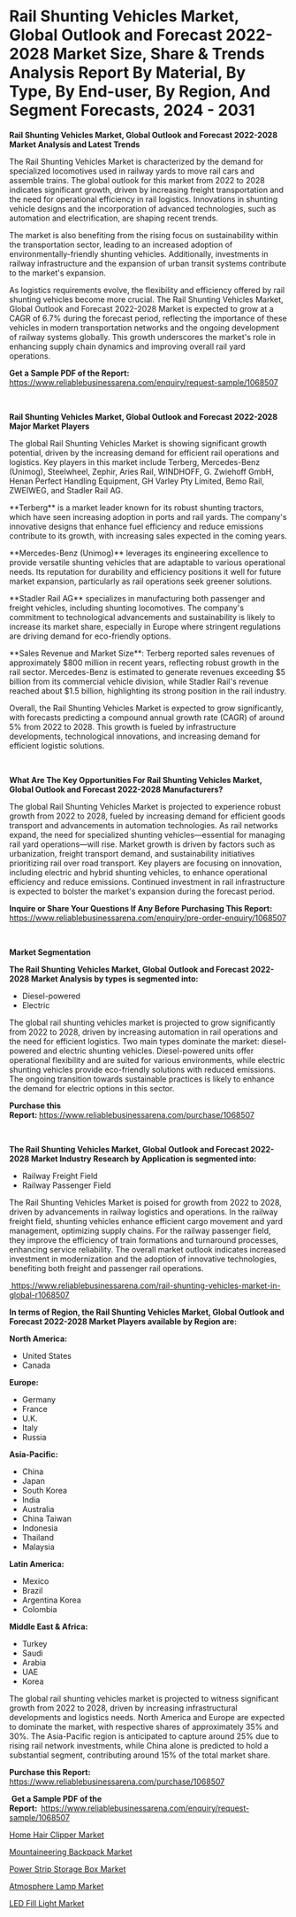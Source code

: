 <p><h1>Rail Shunting Vehicles Market, Global Outlook and Forecast 2022-2028 Market Size, Share & Trends Analysis Report By Material, By Type, By End-user, By Region, And Segment Forecasts, 2024 - 2031</h1></p><p><strong>Rail Shunting Vehicles Market, Global Outlook and Forecast 2022-2028 Market Analysis and Latest Trends</strong></p>
<p><p>The Rail Shunting Vehicles Market is characterized by the demand for specialized locomotives used in railway yards to move rail cars and assemble trains. The global outlook for this market from 2022 to 2028 indicates significant growth, driven by increasing freight transportation and the need for operational efficiency in rail logistics. Innovations in shunting vehicle designs and the incorporation of advanced technologies, such as automation and electrification, are shaping recent trends.</p><p>The market is also benefiting from the rising focus on sustainability within the transportation sector, leading to an increased adoption of environmentally-friendly shunting vehicles. Additionally, investments in railway infrastructure and the expansion of urban transit systems contribute to the market's expansion. </p><p>As logistics requirements evolve, the flexibility and efficiency offered by rail shunting vehicles become more crucial. The Rail Shunting Vehicles Market, Global Outlook and Forecast 2022-2028 Market is expected to grow at a CAGR of 6.7% during the forecast period, reflecting the importance of these vehicles in modern transportation networks and the ongoing development of railway systems globally. This growth underscores the market's role in enhancing supply chain dynamics and improving overall rail yard operations.</p></p>
<p><strong>Get a Sample PDF of the Report:&nbsp;</strong> <a href="https://www.reliablebusinessarena.com/enquiry/request-sample/1068507?utm_campaign=1999&utm_medium=2&utm_source=Github&utm_content=ia&utm_term=25122024&utm_id=rail-shunting-vehicles-market-global-outlook-and-forecast-2022-2028">https://www.reliablebusinessarena.com/enquiry/request-sample/1068507</a></p>
<p>&nbsp;</p>
<p><strong>Rail Shunting Vehicles Market, Global Outlook and Forecast 2022-2028 Major Market Players</strong></p>
<p><p>The global Rail Shunting Vehicles Market is showing significant growth potential, driven by the increasing demand for efficient rail operations and logistics. Key players in this market include Terberg, Mercedes-Benz (Unimog), Steelwheel, Zephir, Aries Rail, WINDHOFF, G. Zwiehoff GmbH, Henan Perfect Handling Equipment, GH Varley Pty Limited, Bemo Rail, ZWEIWEG, and Stadler Rail AG.</p><p>**Terberg** is a market leader known for its robust shunting tractors, which have seen increasing adoption in ports and rail yards. The company's innovative designs that enhance fuel efficiency and reduce emissions contribute to its growth, with increasing sales expected in the coming years.</p><p>**Mercedes-Benz (Unimog)** leverages its engineering excellence to provide versatile shunting vehicles that are adaptable to various operational needs. Its reputation for durability and efficiency positions it well for future market expansion, particularly as rail operations seek greener solutions.</p><p>**Stadler Rail AG** specializes in manufacturing both passenger and freight vehicles, including shunting locomotives. The company's commitment to technological advancements and sustainability is likely to increase its market share, especially in Europe where stringent regulations are driving demand for eco-friendly options.</p><p>**Sales Revenue and Market Size**: Terberg reported sales revenues of approximately $800 million in recent years, reflecting robust growth in the rail sector. Mercedes-Benz is estimated to generate revenues exceeding $5 billion from its commercial vehicle division, while Stadler Rail's revenue reached about $1.5 billion, highlighting its strong position in the rail industry.</p><p>Overall, the Rail Shunting Vehicles Market is expected to grow significantly, with forecasts predicting a compound annual growth rate (CAGR) of around 5% from 2022 to 2028. This growth is fueled by infrastructure developments, technological innovations, and increasing demand for efficient logistic solutions.</p></p>
<p>&nbsp;</p>
<p><strong>What Are The Key Opportunities For Rail Shunting Vehicles Market, Global Outlook and Forecast 2022-2028 Manufacturers?</strong></p>
<p><p>The global Rail Shunting Vehicles Market is projected to experience robust growth from 2022 to 2028, fueled by increasing demand for efficient goods transport and advancements in automation technologies. As rail networks expand, the need for specialized shunting vehicles—essential for managing rail yard operations—will rise. Market growth is driven by factors such as urbanization, freight transport demand, and sustainability initiatives prioritizing rail over road transport. Key players are focusing on innovation, including electric and hybrid shunting vehicles, to enhance operational efficiency and reduce emissions. Continued investment in rail infrastructure is expected to bolster the market's expansion during the forecast period.</p></p>
<p><strong>Inquire or Share Your Questions If Any Before Purchasing This Report:</strong> <a href="https://www.reliablebusinessarena.com/enquiry/pre-order-enquiry/1068507?utm_campaign=1999&utm_medium=2&utm_source=Github&utm_content=ia&utm_term=25122024&utm_id=rail-shunting-vehicles-market-global-outlook-and-forecast-2022-2028">https://www.reliablebusinessarena.com/enquiry/pre-order-enquiry/1068507</a></p>
<p>&nbsp;</p>
<p><strong>Market Segmentation</strong></p>
<p><strong>The Rail Shunting Vehicles Market, Global Outlook and Forecast 2022-2028 Market Analysis by types is segmented into:</strong></p>
<p><ul><li>Diesel-powered</li><li>Electric</li></ul></p>
<p><p>The global rail shunting vehicles market is projected to grow significantly from 2022 to 2028, driven by increasing automation in rail operations and the need for efficient logistics. Two main types dominate the market: diesel-powered and electric shunting vehicles. Diesel-powered units offer operational flexibility and are suited for various environments, while electric shunting vehicles provide eco-friendly solutions with reduced emissions. The ongoing transition towards sustainable practices is likely to enhance the demand for electric options in this sector.</p></p>
<p><strong>Purchase this Report:&nbsp;</strong><a href="https://www.reliablebusinessarena.com/purchase/1068507?utm_campaign=1999&utm_medium=2&utm_source=Github&utm_content=ia&utm_term=25122024&utm_id=rail-shunting-vehicles-market-global-outlook-and-forecast-2022-2028">https://www.reliablebusinessarena.com/purchase/1068507</a></p>
<p>&nbsp;</p>
<p><strong>The Rail Shunting Vehicles Market, Global Outlook and Forecast 2022-2028 Market Industry Research by Application is segmented into:</strong></p>
<p><ul><li>Railway Freight Field</li><li>Railway Passenger Field</li></ul></p>
<p><p>The Rail Shunting Vehicles Market is poised for growth from 2022 to 2028, driven by advancements in railway logistics and operations. In the railway freight field, shunting vehicles enhance efficient cargo movement and yard management, optimizing supply chains. For the railway passenger field, they improve the efficiency of train formations and turnaround processes, enhancing service reliability. The overall market outlook indicates increased investment in modernization and the adoption of innovative technologies, benefiting both freight and passenger rail operations.</p></p>
<p><a href="https://www.reliablebusinessarena.com/rail-shunting-vehicles-market-in-global-r1068507?utm_campaign=1999&utm_medium=2&utm_source=Github&utm_content=ia&utm_term=25122024&utm_id=rail-shunting-vehicles-market-global-outlook-and-forecast-2022-2028">&nbsp;https://www.reliablebusinessarena.com/rail-shunting-vehicles-market-in-global-r1068507</a></p>
<p><strong>In terms of Region, the Rail Shunting Vehicles Market, Global Outlook and Forecast 2022-2028 Market Players available by Region are:</strong></p>
<p>
    <p> <strong> North America: </strong>
        <ul>
            <li>United States</li>
            <li>Canada</li>
        </ul>
        </p> 
    <p> <strong> Europe: </strong>
        <ul>
            <li>Germany</li>
            <li>France</li>
            <li>U.K.</li>
            <li>Italy</li>
            <li>Russia</li>
        </ul>
        </p> 
    <p> <strong> Asia-Pacific: </strong>
        <ul>
            <li>China</li>
            <li>Japan</li>
            <li>South Korea</li>
            <li>India</li>
            <li>Australia</li>
            <li>China Taiwan</li>
            <li>Indonesia</li>
            <li>Thailand</li>
            <li>Malaysia</li>
        </ul>
        </p> 
    <p> <strong> Latin America: </strong>
        <ul>
            <li>Mexico</li>
            <li>Brazil</li>
            <li>Argentina Korea</li>
            <li>Colombia</li>
        </ul>
        </p> 
    <p> <strong> Middle East & Africa: </strong>
        <ul>
            <li>Turkey</li>
            <li>Saudi</li>
            <li>Arabia</li>
            <li>UAE</li>
            <li>Korea</li>
        </ul>
    </p>
    </p>
<p><p>The global rail shunting vehicles market is projected to witness significant growth from 2022 to 2028, driven by increasing infrastructural developments and logistics needs. North America and Europe are expected to dominate the market, with respective shares of approximately 35% and 30%. The Asia-Pacific region is anticipated to capture around 25% due to rising rail network investments, while China alone is predicted to hold a substantial segment, contributing around 15% of the total market share.</p></p>
<p><strong>Purchase this Report: </strong><a href="https://www.reliablebusinessarena.com/purchase/1068507?utm_campaign=1999&utm_medium=2&utm_source=Github&utm_content=ia&utm_term=25122024&utm_id=rail-shunting-vehicles-market-global-outlook-and-forecast-2022-2028">https://www.reliablebusinessarena.com/purchase/1068507</a></p>
<p>&nbsp;<strong>Get a Sample PDF of the Report:&nbsp;&nbsp;</strong><a href="https://www.reliablebusinessarena.com/enquiry/request-sample/1068507?utm_campaign=1999&utm_medium=2&utm_source=Github&utm_content=ia&utm_term=25122024&utm_id=rail-shunting-vehicles-market-global-outlook-and-forecast-2022-2028">https://www.reliablebusinessarena.com/enquiry/request-sample/1068507</a></p>
<p><strong></strong></p>
<p><p><a href="https://www.linkedin.com/pulse/strategic-market-insights-global-home-hair-clipper-2024-u2ejc?utm_campaign=1999&utm_medium=2&utm_source=Github&utm_content=ia&utm_term=25122024&utm_id=rail-shunting-vehicles-market-global-outlook-and-forecast-2022-2028">Home Hair Clipper Market</a></p><p><a href="https://www.linkedin.com/pulse/in-depth-review-mountaineering-backpack-market-size-enmrc?utm_campaign=1999&utm_medium=2&utm_source=Github&utm_content=ia&utm_term=25122024&utm_id=rail-shunting-vehicles-market-global-outlook-and-forecast-2022-2028">Mountaineering Backpack Market</a></p><p><a href="https://www.linkedin.com/pulse/global-power-strip-storage-box-marketacomprehensive-dqccc?utm_campaign=1999&utm_medium=2&utm_source=Github&utm_content=ia&utm_term=25122024&utm_id=rail-shunting-vehicles-market-global-outlook-and-forecast-2022-2028">Power Strip Storage Box Market</a></p><p><a href="https://www.linkedin.com/pulse/in-depth-atmosphere-lamp-market-report-growth-evaluation-x7hxc?utm_campaign=1999&utm_medium=2&utm_source=Github&utm_content=ia&utm_term=25122024&utm_id=rail-shunting-vehicles-market-global-outlook-and-forecast-2022-2028">Atmosphere Lamp Market</a></p><p><a href="https://www.linkedin.com/pulse/emerging-technologies-reshaping-led-fill-light-market-impact-mphbc?utm_campaign=1999&utm_medium=2&utm_source=Github&utm_content=ia&utm_term=25122024&utm_id=rail-shunting-vehicles-market-global-outlook-and-forecast-2022-2028">LED Fill Light Market</a></p></p>